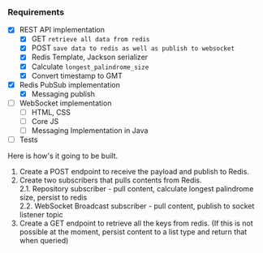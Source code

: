 ### Requirements

- [x] REST API implementation
    - [x] GET `retrieve all data from redis`
    - [x] POST `save data to redis as well as publish to websocket`
    - [x] Redis Template, Jackson serializer
    - [x] Calculate `longest_palindrome_size`
    - [x] Convert timestamp to GMT
- [x] Redis PubSub implementation
    - [x] Messaging publish
- [ ] WebSocket implementation
    - [ ] HTML, CSS
    - [ ] Core JS
    - [ ] Messaging Implementation in Java
- [ ] Tests

Here is how's it going to be built.

1. Create a POST endpoint to receive the payload and publish to Redis.
2. Create two subscribers that pulls contents from Redis.  
   2.1. Repository subscriber - pull content, calculate longest palindrome size, persist to redis  
   2.2. WebSocket Broadcast subscriber - pull content, publish to socket listener topic
3. Create a GET endpoint to retrieve all the keys from redis. (If this is not possible at the moment, persist content to
   a list type and return that when queried)
